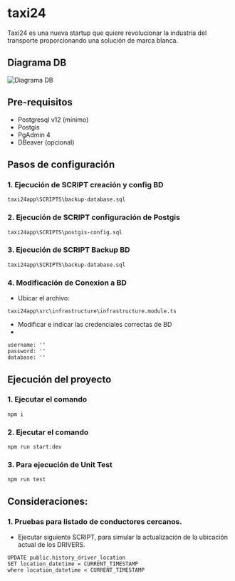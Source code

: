 # taxi24

Taxi24 es una nueva startup que quiere revolucionar la industria del transporte proporcionando una solución de marca blanca.

## Diagrama DB
![Diagrama DB](https://github.com/dnniz/taxi24/assets/26588181/bfe56d70-5676-4a32-8aa0-3bcf794e4768)

## Pre-requisitos
- Postgresql v12 (mínimo)
- Postgis
- PgAdmin 4
- DBeaver (opcional)

## Pasos de configuración

### 1. Ejecución de SCRIPT creación y config BD

```shell
taxi24app\SCRIPTS\backup-database.sql
```

### 2. Ejecución de SCRIPT configuración de Postgis
```shell
taxi24app\SCRIPTS\postgis-config.sql
```
### 3. Ejecución de SCRIPT Backup BD

```shell
taxi24app\SCRIPTS\backup-database.sql
```

### 4. Modificación de Conexion a BD

- Ubicar el archivo:

```shell
taxi24app\src\infrastructure\infrastructure.module.ts
```

- Modificar e indicar las credenciales correctas de BD
- 
```shell
username: ''
password: ''
database: ''
```

## Ejecución del proyecto

### 1. Ejecutar el comando
```shell
npm i
```
### 2. Ejecutar el comando

```shell
npm run start:dev
```

### 3.  Para ejecución de Unit Test
```shell
npm run test
```

## Consideraciones:

### 1. Pruebas para listado de conductores cercanos.

- Ejecutar siguiente SCRIPT, para simular la actualización de la ubicación actual de los DRIVERS.

```shell
UPDATE public.history_driver_location
SET location_datetime = CURRENT_TIMESTAMP
where location_datetime < CURRENT_TIMESTAMP
```


